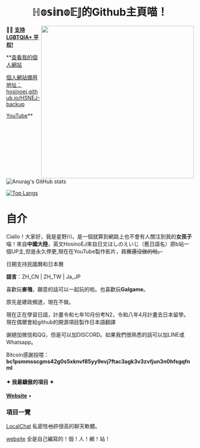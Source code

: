 <div align="center" class="Thank-you,Sb-Child">
  <br/><br/><br/>
  <div>
    <h1>ℍ𝕠𝕤𝕚𝕟𝕠𝔼𝕁的Github主頁喵！</h1>
  <a href="https://x.com/HosinoEJ">
    <img src="https://avatars.githubusercontent.com/u/177436503?v=4" align='right' width='410px'>
  </a>
</div>
</div>
  
:rainbow_flag: [**支持 LGBTQIA+ 平权!**](https://github.com/LGBT-CN/LGBTQIA-in-China/)

**[查看我的個人網站](https://hosinoej.github.io/HSNEJ-backup/)

[個人網站備用地址：hosinoej.github.io/HSNEJ-backup](https://hosinoej.github.io/HSNEJ-backup/)

[YouTube](https://youtube.com/@HosinoEJ)**

![Anurag's GitHub stats](https://github-readme-stats.vercel.app/api?username=HosinoEJ&layout=compact&icon_color=0366d6&theme=white)

[![Top Langs](https://github-readme-stats.vercel.app/api/top-langs/?username=HosinoEJ&layout=compact&icon_color=0366d6&theme=white)]()


# 自介



Ciallo！大家好，我是星野川，是一個就算到網路上也不會有人關注到我的**女孩子**喵！來自**中國大陸**，英文HosinoEJ來自日文ほしのえいじ（舊日語名）原b站一個UP主,但是永久停更,現在在YouTube製作影片，~~其實還沒做的啦。~~

日期支持民國曆和日本曆

**語言**：ZH_CN | ZH_TW | Ja_JP

喜歡玩**麥塊**，願意的話可以一起玩的啦。也喜歡玩**Galgame**。

原先是建政頻道，現在不做。

現在正在學習日語，計畫令和七年10月份考N2，令和八年4月計畫去日本留學。現在偶爾會給github的開源項目製作日本語翻譯

謝絕加微信和QQ，但是可以加DISCORD。如果我們很熟悉的話可以加LINE或Whatsapp。

Bitcoin感謝投喂：**bc1psmmsscgms42g0s5xknvf85yy9evj7ftac3agk3v3zvfjun3n0hfsgqfnml**



  <p>
    <h4>✦ 我最驕傲的項目 ✦</h4>
    <a target="_blank" href="https://github.com/HosinoEJ/HosinoEJ"><strong>Website</strong></a> • 
  </p>

### 項目一覽
[LocalChat](https://github.com/HosinoEJ/LocalChat) 私密性~~也許~~很高的聊天軟體。

[website](https://github.com/HosinoEJ/HosinoEJ) 全是自己編寫的！個！人！網！站！

